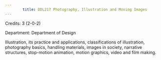 ```yaml
---
        title: DDL217 Photography, Illustration and Moving Images
---
```

Credits: 3 (2-0-2)

Department: Department of Design

Illustration, its practice and applications, classifications of illustration, photography basics, handling materials, images in society, narrative structures, stop-motion animation, motion graphics, video and film making.
